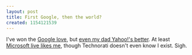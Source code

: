 ```yaml
---
layout: post
title: First Google, then the world?
created: 1154121539
---
```

I've won the <a href="http://www.google.com/search?hl=en&q=morisy&btnG=Google+Search" target="_blank">Google love</a>, but <a href="http://search.yahoo.com/search?p=morisy&ei=UTF-8&rls=org.mozilla:en-US:official&fr=moz3" target="_blank">even my dad Yahoo!'s better</a>. At least <a href="http://www.live.com/?q=morisy" target="_blank">Microsoft live likes me</a>, though Technorati doesn't even know I exist. Sigh.
